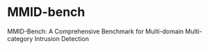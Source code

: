 # MMID-bench
MMID-Bench: A Comprehensive Benchmark for Multi-domain Multi-category Intrusion Detection

